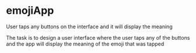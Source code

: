 # emojiApp
User taps any buttons on the interface and it will display the meaning 

The task is to design a user interface where the user taps any of the buttons and the app will display the meaning of the emoji that was tapped 
